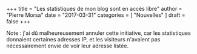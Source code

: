 +++
title      = "Les statistiques de mon blog sont en accès libre"
author     = "Pierre Morsa"
date       = "2017-03-31"
categories = [ "Nouvelles" ]
draft      = false
+++

Note : j'ai dû malheureusement annuler cette initiative, car les statistiques donnaient certaines adresses IP, et les visiteurs n'avaient pas nécessairement envie de voir leur adresse listée.